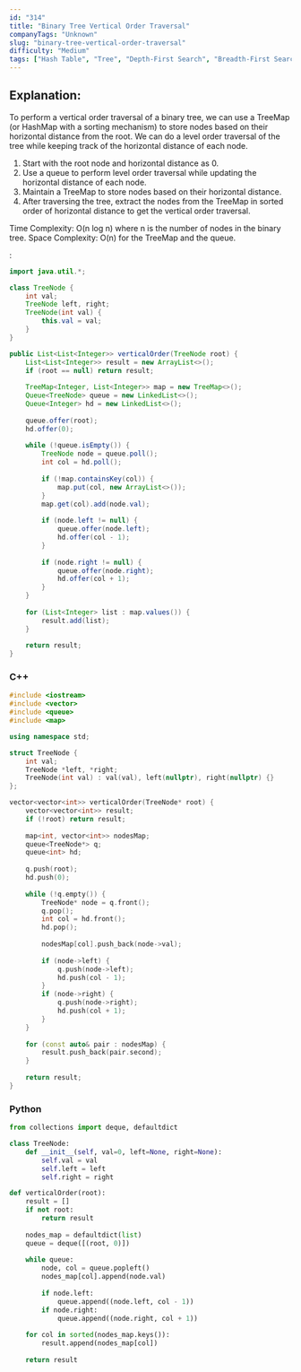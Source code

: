 ```yaml
---
id: "314"
title: "Binary Tree Vertical Order Traversal"
companyTags: "Unknown"
slug: "binary-tree-vertical-order-traversal"
difficulty: "Medium"
tags: ["Hash Table", "Tree", "Depth-First Search", "Breadth-First Search", "Sorting", "Binary Tree"]
---
```


## Explanation:
To perform a vertical order traversal of a binary tree, we can use a TreeMap (or HashMap with a sorting mechanism) to store nodes based on their horizontal distance from the root. We can do a level order traversal of the tree while keeping track of the horizontal distance of each node. 

1. Start with the root node and horizontal distance as 0.
2. Use a queue to perform level order traversal while updating the horizontal distance of each node.
3. Maintain a TreeMap to store nodes based on their horizontal distance.
4. After traversing the tree, extract the nodes from the TreeMap in sorted order of horizontal distance to get the vertical order traversal.

Time Complexity: O(n log n) where n is the number of nodes in the binary tree.
Space Complexity: O(n) for the TreeMap and the queue.

:

```java
import java.util.*;

class TreeNode {
    int val;
    TreeNode left, right;
    TreeNode(int val) {
        this.val = val;
    }
}

public List<List<Integer>> verticalOrder(TreeNode root) {
    List<List<Integer>> result = new ArrayList<>();
    if (root == null) return result;
    
    TreeMap<Integer, List<Integer>> map = new TreeMap<>();
    Queue<TreeNode> queue = new LinkedList<>();
    Queue<Integer> hd = new LinkedList<>();
    
    queue.offer(root);
    hd.offer(0);
    
    while (!queue.isEmpty()) {
        TreeNode node = queue.poll();
        int col = hd.poll();
        
        if (!map.containsKey(col)) {
            map.put(col, new ArrayList<>());
        }
        map.get(col).add(node.val);
        
        if (node.left != null) {
            queue.offer(node.left);
            hd.offer(col - 1);
        }
        
        if (node.right != null) {
            queue.offer(node.right);
            hd.offer(col + 1);
        }
    }
    
    for (List<Integer> list : map.values()) {
        result.add(list);
    }
    
    return result;
}
```

### C++
```cpp
#include <iostream>
#include <vector>
#include <queue>
#include <map>

using namespace std;

struct TreeNode {
    int val;
    TreeNode *left, *right;
    TreeNode(int val) : val(val), left(nullptr), right(nullptr) {}
};

vector<vector<int>> verticalOrder(TreeNode* root) {
    vector<vector<int>> result;
    if (!root) return result;
    
    map<int, vector<int>> nodesMap;
    queue<TreeNode*> q;
    queue<int> hd;
    
    q.push(root);
    hd.push(0);
    
    while (!q.empty()) {
        TreeNode* node = q.front();
        q.pop();
        int col = hd.front();
        hd.pop();
        
        nodesMap[col].push_back(node->val);
        
        if (node->left) {
            q.push(node->left);
            hd.push(col - 1);
        }
        if (node->right) {
            q.push(node->right);
            hd.push(col + 1);
        }
    }
    
    for (const auto& pair : nodesMap) {
        result.push_back(pair.second);
    }
    
    return result;
}
```

### Python
```python
from collections import deque, defaultdict

class TreeNode:
    def __init__(self, val=0, left=None, right=None):
        self.val = val
        self.left = left
        self.right = right

def verticalOrder(root):
    result = []
    if not root:
        return result
    
    nodes_map = defaultdict(list)
    queue = deque([(root, 0)])
    
    while queue:
        node, col = queue.popleft()
        nodes_map[col].append(node.val)
        
        if node.left:
            queue.append((node.left, col - 1))
        if node.right:
            queue.append((node.right, col + 1))
    
    for col in sorted(nodes_map.keys()):
        result.append(nodes_map[col])
    
    return result
```